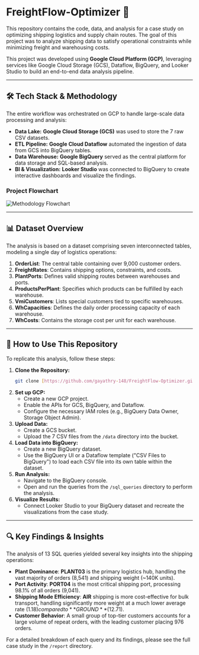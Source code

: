 # FreightFlow-Optimizer 🚚

This repository contains the code, data, and analysis for a case study on optimizing shipping logistics and supply chain routes. The goal of this project was to analyze shipping data to satisfy operational constraints while minimizing freight and warehousing costs.

This project was developed using **Google Cloud Platform (GCP)**, leveraging services like Google Cloud Storage (GCS), Dataflow, BigQuery, and Looker Studio to build an end-to-end data analysis pipeline.

---

## 🛠️ Tech Stack & Methodology

The entire workflow was orchestrated on GCP to handle large-scale data processing and analysis:

* **Data Lake:** **Google Cloud Storage (GCS)** was used to store the 7 raw CSV datasets.
* **ETL Pipeline:** **Google Cloud Dataflow** automated the ingestion of data from GCS into BigQuery tables.
* **Data Warehouse:** **Google BigQuery** served as the central platform for data storage and SQL-based analysis.
* **BI & Visualization:** **Looker Studio** was connected to BigQuery to create interactive dashboards and visualize the findings.

### Project Flowchart
![Methodology Flowchart](assets/methodology_flowchart.png)

---

## 📊 Dataset Overview

The analysis is based on a dataset comprising seven interconnected tables, modeling a single day of logistics operations:

1.  **OrderList**: The central table containing over 9,000 customer orders.
2.  **FreightRates**: Contains shipping options, constraints, and costs.
3.  **PlantPorts**: Defines valid shipping routes between warehouses and ports.
4.  **ProductsPerPlant**: Specifies which products can be fulfilled by each warehouse.
5.  **VmiCustomers**: Lists special customers tied to specific warehouses.
6.  **WhCapacities**: Defines the daily order processing capacity of each warehouse.
7.  **WhCosts**: Contains the storage cost per unit for each warehouse.

---

## 🚀 How to Use This Repository

To replicate this analysis, follow these steps:

1.  **Clone the Repository:**
    ```sh
    git clone [https://github.com/gayathry-148/FreightFlow-Optimizer.git](https://github.com/gayathry-148/FreightFlow-Optimizer.git)
    ```
2.  **Set up GCP:**
    * Create a new GCP project.
    * Enable the APIs for GCS, BigQuery, and Dataflow.
    * Configure the necessary IAM roles (e.g., BigQuery Data Owner, Storage Object Admin).
3.  **Upload Data:**
    * Create a GCS bucket.
    * Upload the 7 CSV files from the `/data` directory into the bucket.
4.  **Load Data into BigQuery:**
    * Create a new BigQuery dataset.
    * Use the BigQuery UI or a Dataflow template ("CSV Files to BigQuery") to load each CSV file into its own table within the dataset.
5.  **Run Analysis:**
    * Navigate to the BigQuery console.
    * Open and run the queries from the `/sql_queries` directory to perform the analysis.
6.  **Visualize Results:**
    * Connect Looker Studio to your BigQuery dataset and recreate the visualizations from the case study.

---

## 🔍 Key Findings & Insights

The analysis of 13 SQL queries yielded several key insights into the shipping operations:

* **Plant Dominance**: **PLANT03** is the primary logistics hub, handling the vast majority of orders (8,541) and shipping weight (~140K units).
* **Port Activity**: **PORT04** is the most critical shipping port, processing 98.1% of all orders (9,041).
* **Shipping Mode Efficiency**: **AIR** shipping is more cost-effective for bulk transport, handling significantly more weight at a much lower average rate ($1.18) compared to **GROUND** ($12.71).
* **Customer Behavior**: A small group of top-tier customers accounts for a large volume of repeat orders, with the leading customer placing 976 orders.

For a detailed breakdown of each query and its findings, please see the full case study in the `/report` directory.


